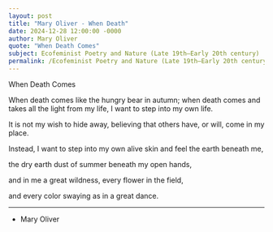 ```yaml
---
layout: post
title: "Mary Oliver - When Death"
date: 2024-12-28 12:00:00 -0000
author: Mary Oliver
quote: "When Death Comes"
subject: Ecofeminist Poetry and Nature (Late 19th–Early 20th century)
permalink: /Ecofeminist Poetry and Nature (Late 19th–Early 20th century)/Mary Oliver/Mary Oliver - When Death
---
```


When Death Comes

When death comes
like the hungry bear in autumn;
when death comes
and takes all the light from
my life, I want to step
into my own life.

It is not my wish to hide away,
believing that others have,
or will, come in my place.

Instead, I want to step
into my own alive skin
and feel the earth beneath me,

the dry earth dust of summer
beneath my open hands,

and in me a great wildness,
every flower in the field,

and every color swaying
as in a great dance.

---

- Mary Oliver
